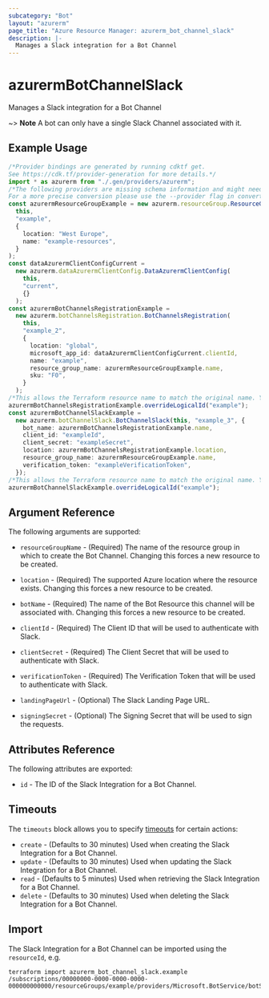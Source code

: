 ```yaml
---
subcategory: "Bot"
layout: "azurerm"
page_title: "Azure Resource Manager: azurerm_bot_channel_slack"
description: |-
  Manages a Slack integration for a Bot Channel
---
```


# azurermBotChannelSlack

Manages a Slack integration for a Bot Channel

\~> **Note** A bot can only have a single Slack Channel associated with it.

## Example Usage

```typescript
/*Provider bindings are generated by running cdktf get.
See https://cdk.tf/provider-generation for more details.*/
import * as azurerm from "./.gen/providers/azurerm";
/*The following providers are missing schema information and might need manual adjustments to synthesize correctly: azurerm.
For a more precise conversion please use the --provider flag in convert.*/
const azurermResourceGroupExample = new azurerm.resourceGroup.ResourceGroup(
  this,
  "example",
  {
    location: "West Europe",
    name: "example-resources",
  }
);
const dataAzurermClientConfigCurrent =
  new azurerm.dataAzurermClientConfig.DataAzurermClientConfig(
    this,
    "current",
    {}
  );
const azurermBotChannelsRegistrationExample =
  new azurerm.botChannelsRegistration.BotChannelsRegistration(
    this,
    "example_2",
    {
      location: "global",
      microsoft_app_id: dataAzurermClientConfigCurrent.clientId,
      name: "example",
      resource_group_name: azurermResourceGroupExample.name,
      sku: "F0",
    }
  );
/*This allows the Terraform resource name to match the original name. You can remove the call if you don't need them to match.*/
azurermBotChannelsRegistrationExample.overrideLogicalId("example");
const azurermBotChannelSlackExample =
  new azurerm.botChannelSlack.BotChannelSlack(this, "example_3", {
    bot_name: azurermBotChannelsRegistrationExample.name,
    client_id: "exampleId",
    client_secret: "exampleSecret",
    location: azurermBotChannelsRegistrationExample.location,
    resource_group_name: azurermResourceGroupExample.name,
    verification_token: "exampleVerificationToken",
  });
/*This allows the Terraform resource name to match the original name. You can remove the call if you don't need them to match.*/
azurermBotChannelSlackExample.overrideLogicalId("example");

```

## Argument Reference

The following arguments are supported:

*   `resourceGroupName` - (Required) The name of the resource group in which to create the Bot Channel. Changing this forces a new resource to be created.

*   `location` - (Required) The supported Azure location where the resource exists. Changing this forces a new resource to be created.

*   `botName` - (Required) The name of the Bot Resource this channel will be associated with. Changing this forces a new resource to be created.

*   `clientId` - (Required) The Client ID that will be used to authenticate with Slack.

*   `clientSecret` - (Required) The Client Secret that will be used to authenticate with Slack.

*   `verificationToken` - (Required) The Verification Token that will be used to authenticate with Slack.

*   `landingPageUrl` - (Optional) The Slack Landing Page URL.

*   `signingSecret` - (Optional) The Signing Secret that will be used to sign the requests.

## Attributes Reference

The following attributes are exported:

* `id` - The ID of the Slack Integration for a Bot Channel.

## Timeouts

The `timeouts` block allows you to specify [timeouts](https://www.terraform.io/language/resources/syntax#operation-timeouts) for certain actions:

* `create` - (Defaults to 30 minutes) Used when creating the Slack Integration for a Bot Channel.
* `update` - (Defaults to 30 minutes) Used when updating the Slack Integration for a Bot Channel.
* `read` - (Defaults to 5 minutes) Used when retrieving the Slack Integration for a Bot Channel.
* `delete` - (Defaults to 30 minutes) Used when deleting the Slack Integration for a Bot Channel.

## Import

The Slack Integration for a Bot Channel can be imported using the `resourceId`, e.g.

```console
terraform import azurerm_bot_channel_slack.example /subscriptions/00000000-0000-0000-0000-000000000000/resourceGroups/example/providers/Microsoft.BotService/botServices/example/channels/SlackChannel
```

